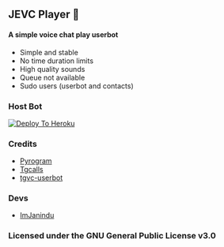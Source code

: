 ## JEVC Player 🎵

#### A simple voice chat play userbot

- Simple and stable
- No time duration limits
- High quality sounds
- Queue not available
- Sudo users (userbot and contacts)

### Host Bot

[![Deploy To Heroku](https://www.herokucdn.com/deploy/button.svg)](https://heroku.com/deploy?template=https://github.com/ImJanindu/vcplayerbot)

### Credits

- [Pyrogram](https://github.com/pyrogram/pyrogram)
- [Tgcalls](https://github.com/MarshalX/tgcalls)
- [tgvc-userbot](https://github.com/callsmusic/tgvc-userbot)

### Devs

- [ImJanindu](https://github.com/ImJanindu)

### Licensed under the GNU General Public License v3.0
